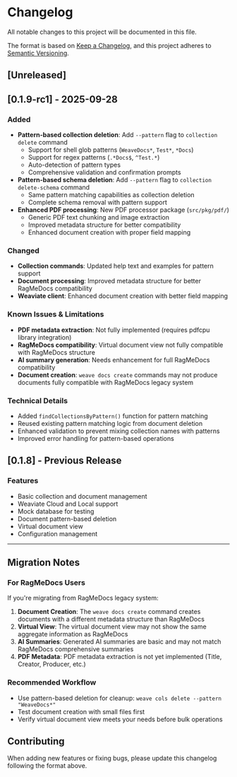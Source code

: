 # Changelog

All notable changes to this project will be documented in this file.

The format is based on [Keep a Changelog](https://keepachangelog.com/en/1.0.0/),
and this project adheres to [Semantic Versioning](https://semver.org/spec/v2.0.0.html).

## [Unreleased]

## [0.1.9-rc1] - 2025-09-28

### Added
- **Pattern-based collection deletion**: Add `--pattern` flag to `collection delete` command
  - Support for shell glob patterns (`WeaveDocs*`, `Test*`, `*Docs`)
  - Support for regex patterns (`.*Docs$`, `^Test.*`)
  - Auto-detection of pattern types
  - Comprehensive validation and confirmation prompts
- **Pattern-based schema deletion**: Add `--pattern` flag to `collection delete-schema` command
  - Same pattern matching capabilities as collection deletion
  - Complete schema removal with pattern support
- **Enhanced PDF processing**: New PDF processor package (`src/pkg/pdf/`)
  - Generic PDF text chunking and image extraction
  - Improved metadata structure for better compatibility
  - Enhanced document creation with proper field mapping

### Changed
- **Collection commands**: Updated help text and examples for pattern support
- **Document processing**: Improved metadata structure for better RagMeDocs compatibility
- **Weaviate client**: Enhanced document creation with better field mapping

### Known Issues & Limitations
- **PDF metadata extraction**: Not fully implemented (requires pdfcpu library integration)
- **RagMeDocs compatibility**: Virtual document view not fully compatible with RagMeDocs structure
- **AI summary generation**: Needs enhancement for full RagMeDocs compatibility
- **Document creation**: `weave docs create` commands may not produce documents fully compatible with RagMeDocs legacy system

### Technical Details
- Added `findCollectionsByPattern()` function for pattern matching
- Reused existing pattern matching logic from document deletion
- Enhanced validation to prevent mixing collection names with patterns
- Improved error handling for pattern-based operations

## [0.1.8] - Previous Release

### Features
- Basic collection and document management
- Weaviate Cloud and Local support
- Mock database for testing
- Document pattern-based deletion
- Virtual document view
- Configuration management

---

## Migration Notes

### For RagMeDocs Users
If you're migrating from RagMeDocs legacy system:

1. **Document Creation**: The `weave docs create` command creates documents with a different metadata structure than RagMeDocs
2. **Virtual View**: The virtual document view may not show the same aggregate information as RagMeDocs
3. **AI Summaries**: Generated AI summaries are basic and may not match RagMeDocs comprehensive summaries
4. **PDF Metadata**: PDF metadata extraction is not yet implemented (Title, Creator, Producer, etc.)

### Recommended Workflow
- Use pattern-based deletion for cleanup: `weave cols delete --pattern "WeaveDocs*"`
- Test document creation with small files first
- Verify virtual document view meets your needs before bulk operations

## Contributing

When adding new features or fixing bugs, please update this changelog following the format above.